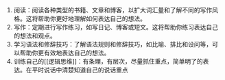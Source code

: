 
1. 阅读：阅读各种类型的书籍、文章和博客，以扩大词汇量和了解不同的写作风格。这将帮助你更好地理解如何表达自己的想法。
2. 写作：定期进行写作练习，如写日记、博客或短文。这将帮助你练习表达自己的想法和观点。
3. 学习语法和修辞技巧：了解语法规则和修辞技巧，如比喻、排比和设问等，可以帮助你更有效地表达自己的想法。
4. 训练自己的[[逻辑思维]]：有条理，有层次，尽量抓住重点，简单明了的表达。在平时说话中清楚知道自己的说话重点 
    
